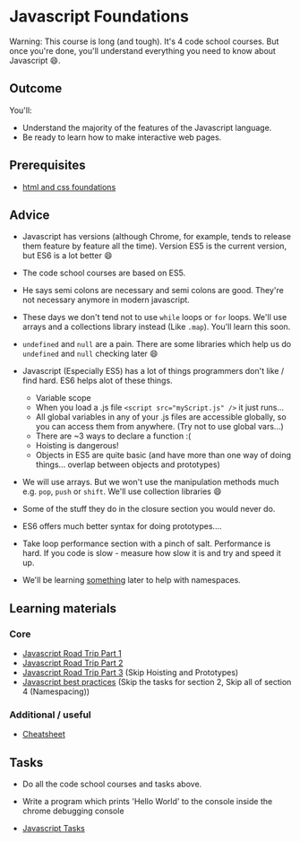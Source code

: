 # Javascript Foundations

Warning: This course is long (and tough). It's 4 code school courses. But once you're done, you'll understand everything you need to know about Javascript :smile:.

## Outcome

You'll:

* Understand the majority of the features of the Javascript language.
* Be ready to learn how to make interactive web pages.

## Prerequisites

* [html and css foundations](html-and-css-foundations.md)

## Advice

* Javascript has versions (although Chrome, for example, tends to release them feature by feature all the time). Version ES5 is the current version, but ES6 is a lot better :smile:
* The code school courses are based on ES5.
* He says semi colons are necessary and semi colons are good. They're not necessary anymore in modern javascript.
* These days we don't tend not to use `while` loops or `for` loops. We'll use arrays and a collections library instead (Like `.map`). You'll learn this soon.
* `undefined` and `null` are a pain. There are some libraries which help us do `undefined` and `null` checking later :smile:

* Javascript (Especially ES5) has a lot of things programmers don't like / find hard. ES6 helps alot of these things.
  * Variable scope
  * When you load a .js file `<script src="myScript.js" />` it just runs...
  * All global variables in any of your .js files are accessible globally, so you can access them from anywhere. (Try not to use global vars...)
  * There are ~3 ways to declare a function :(
  * Hoisting is dangerous!
  * Objects in ES5 are quite basic (and have more than one way of doing things... overlap between objects and prototypes)

* We will use arrays. But we won't use the manipulation methods much e.g. `pop`, `push` or `shift`. We'll use collection libraries :smile:
* Some of the stuff they do in the closure section you would never do.
* ES6 offers much better syntax for doing prototypes....
* Take loop performance section with a pinch of salt. Performance is hard. If you code is slow - measure how slow it is and try and speed it up.
* We'll be learning [something](http://browserify.org/) later to help with namespaces.

## Learning materials

### Core

* [Javascript Road Trip Part 1](https://www.codeschool.com/courses/javascript-road-trip-part-1)
* [Javascript Road Trip Part 2](https://www.codeschool.com/courses/javascript-road-trip-part-2)
* [Javascript Road Trip Part 3](https://www.codeschool.com/courses/javascript-road-trip-part-3) (Skip Hoisting and Prototypes)
* [Javascript best practices](https://www.codeschool.com/courses/javascript-best-practices) (Skip the tasks for section 2, Skip all of section 4 (Namespacing))

### Additional / useful

* [Cheatsheet](http://marijnhaverbeke.nl/js-cheatsheet.html)

## Tasks

* Do all the code school courses and tasks above.

* Write a program which prints 'Hello World' to the console inside the chrome debugging console

* [Javascript Tasks](../../tasks/javascript-tasks.md)
